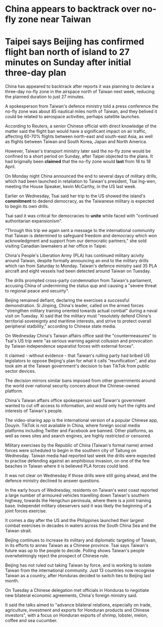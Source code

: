 # China appears to **backtrack** over no-fly zone near Taiwan

# Taipei says Beijing has confirmed flight ban north of island to 27 minutes on Sunday after initial three-day plan

China has appeared to backtrack after reports it was planning to declare a three-day no-fly zone in the airspace north of Taiwan next week, reducing the planned duration to just 27 minutes.

A spokesperson from Taiwan's defence ministry told a press conference the no-fly zone was about 85 nautical miles north of Taiwan, and they belived it could be related to aerospace activities, perhaps satellite launches.

According to Reuters, a senior Chinese official with direct knowledge of the matter said the flight ban would have a significant impact on air traffic, affecting 60-70% flights between north-east and south-east Asia, as well as flights between Taiwan and South Korea, Japan and North America.

However, Taiwan's transport ministry later said the no-fly zone would be confined to a short period on Sunday, after Taipei objected to the plans. It had briginally been **claimed** that the no-fly zone would **last** from 16 to 18 April.

On Monday night China announced the end to several days of military drills, which had been launched in retaliation to Taiwan's president, Tsai Ing-wen, meeting the House Speaker, kevin McCarthy, in the US last week.

Earlier on Wednesday, Tsai said her trip to the US showed the island's **commitment** to dedend democracy, as the Taiwanese military is expected to begin its own drills.

Tsai said it was critical for democracies to **unite** while faced with "continued authoritarian expansionism".

"Through this trip we again sent a message to the international community that Taiwan is determined to safeguard freedom and democracy which won acknowledgment and support from our democratic partners," she sold visiting Canadian lawmakers at her office in Taipei.

China's People's Liberation Army (PLA) has continued military acivity around Taiwan, despite formally announcing an end to the military drills which ran from Saturday to Monday. Taiwan's defence ministry said 35 PLA aircraft and eight vessels had been detected around Taiwan on Tuesday.

The drills prompted cross-party condemnation from Taiwan's parliament, accusing China of undermining the status qup and causing a "severe threat to regional peace and secuirty".

Beijing remained defiant, declaring the exercises a successful demonstration. Si Jinping, China's leader, called on the armed forces "strengthen military training oriented towards actual combat" during a naval visit on Tuesday. Xi said that the military must "resolutely defend China's territorial sovereignty and maritime interests, and strive to protect overall peripheral statbility," according to Chinese state media.

On Wednesday China's Taiwan affairs office said the "countermeasures" to Tsai's US trip were "as serious warning against collusion and provocation by Taiwan independence separatist forces with external forces".

It claimed - without evidence - that Taiwan's rulling party had bribed US legislators to oppose Beijing's plan for what it calls "reunification", and also took aim at the Taiwan government's decision to ban TikTok from public sector devices.

The decision mirrors similar bans imposed from other governments around the world over national security concers about the Chinese-owned platform.

China's Taiwan affairs office spokesperson said Taiwan's government wanted to cut off access to information, and would only hurt the rights and interests of Taiwan's people.

The video-sharing app is the international version of a popular Chinese app, Douyin. TikTok is not available in China, where foreign social media platforms including Twitter and Facebook are banned. Other platforms, as well as news sites and search engines, are highly restricted or censored.

Military exercises by the Republic of China (Taiwan's formal name) armed forces were scheduled to begin in the southern city of Taitung on Wednesday. Taiwan media had reported last week the drills were expected to practise defending against an amphibious invasion, on one of the few beaches in Taiwan where it is believed PLA forces could land.

It was not clear on Wednesday if those drills were still going ahead, and the defence ministry declined to answer questions.

In the early hours of Wednesday, residents on Taiwan's west coast reported a large number of armoured vehicles travelling down Taiwan's southern highway, towards the Hengchun peninsula, where there is a joint training base. Independet military obeservers said it was likely the beginning of a joint forces exercise.

It comes a day after the US and the Philippines launched their largest combat exercises in decades in waters across the South China Sea and the Taiwan strait.

Beijing continues to increase its military and diplomatic targeting of Taiwan, in its efforts to annex Taiwan as a Chinese province. Tsai says Taiwan's future was up to the people to decide. Polling shows Taiwan's people overwhelmingly reject the prospect of Chinese rule.

Beijing has not ruled out taking Taiwan by force, and is working to isolate Taiwan from the international community. Just 13 countries now recognise Taiwan as a country, after Honduras decided to switch ties to Beijing last month.

On Tuesday a Chinese delegation met officials in Honduras to negotiate new bilateral economic agreements, China's foreign ministry said.

It said the talks aimed to "advance bilateral relations, especially on trade, agriculture, investment and exports for Honduran products and Chinese investors", with a focus on Honduran exports of shrimp, lobster, melon, coffee and sea cucumber.


